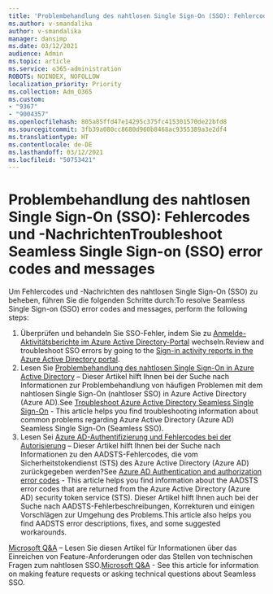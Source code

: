 ```yaml
---
title: 'Problembehandlung des nahtlosen Single Sign-On (SSO): Fehlercodes und -Nachrichten'
ms.author: v-smandalika
author: v-smandalika
manager: dansimp
ms.date: 03/12/2021
audience: Admin
ms.topic: article
ms.service: o365-administration
ROBOTS: NOINDEX, NOFOLLOW
localization_priority: Priority
ms.collection: Adm_O365
ms.custom:
- "9367"
- "9004357"
ms.openlocfilehash: 805a85ffd47e14295c375fc415301570de22bfd8
ms.sourcegitcommit: 3fb39a080cc8680d960b8468ac9355389a3e2df4
ms.translationtype: HT
ms.contentlocale: de-DE
ms.lasthandoff: 03/12/2021
ms.locfileid: "50753421"
---
```

# <a name="troubleshoot-seamless-single-sign-on-sso-error-codes-and-messages"></a><span data-ttu-id="f845b-102">Problembehandlung des nahtlosen Single Sign-On (SSO): Fehlercodes und -Nachrichten</span><span class="sxs-lookup"><span data-stu-id="f845b-102">Troubleshoot Seamless Single Sign-on (SSO) error codes and messages</span></span>

<span data-ttu-id="f845b-103">Um Fehlercodes und -Nachrichten des nahtlosen Single Sign-On (SSO) zu beheben, führen Sie die folgenden Schritte durch:</span><span class="sxs-lookup"><span data-stu-id="f845b-103">To resolve Seamless Single Sign-on (SSO) error codes and messages, perform the following steps:</span></span>

1. <span data-ttu-id="f845b-104">Überprüfen und behandeln Sie SSO-Fehler, indem Sie zu [Anmelde-Aktivitätsberichte im Azure Active Directory-Portal](https://docs.microsoft.com/azure/active-directory/reports-monitoring/concept-sign-ins) wechseln.</span><span class="sxs-lookup"><span data-stu-id="f845b-104">Review and troubleshoot SSO errors by going to the [Sign-in activity reports in the Azure Active Directory portal](https://docs.microsoft.com/azure/active-directory/reports-monitoring/concept-sign-ins).</span></span>
2. <span data-ttu-id="f845b-105">Lesen Sie [Problembehandlung des nahtlosen Single Sign-On in Azure Active Directory](https://docs.microsoft.com/azure/active-directory/hybrid/tshoot-connect-sso#sign-in-failure-reasons-in-the-azure-active-directory-admin-center-needs-a-premium-license) – Dieser Artikel hilft Ihnen bei der Suche nach Informationen zur Problembehandlung von häufigen Problemen mit dem nahtlosen Single Sign-On (nahtloser SSO) in Azure Active Directory (Azure AD).</span><span class="sxs-lookup"><span data-stu-id="f845b-105">See [Troubleshoot Azure Active Directory Seamless Single Sign-On](https://docs.microsoft.com/azure/active-directory/hybrid/tshoot-connect-sso#sign-in-failure-reasons-in-the-azure-active-directory-admin-center-needs-a-premium-license) - This article helps you find troubleshooting information about common problems regarding Azure Active Directory (Azure AD) Seamless Single Sign-On (Seamless SSO).</span></span>
3. <span data-ttu-id="f845b-106">Lesen Sei [Azure AD-Authentifizierung und Fehlercodes bei der Autorisierung](https://docs.microsoft.com/azure/active-directory/develop/reference-aadsts-error-codes#lookup-current-error-code-information) – Dieser Artikel hilft Ihnen bei der Suche nach Informationen zu den AADSTS-Fehlercodes, die vom Sicherheitstokendienst (STS) des Azure Active Directory (Azure AD) zurückgegeben werden?</span><span class="sxs-lookup"><span data-stu-id="f845b-106">See [Azure AD Authentication and authorization error codes](https://docs.microsoft.com/azure/active-directory/develop/reference-aadsts-error-codes#lookup-current-error-code-information) - This article helps you find information about the AADSTS error codes that are returned from the Azure Active Directory (Azure AD) security token service (STS).</span></span> <span data-ttu-id="f845b-107">Dieser Artikel hilft Ihnen auch bei der Suche nach AADSTS-Fehlerbeschreibungen, Korrekturen und einigen Vorschlägen zur Umgehung des Problems.</span><span class="sxs-lookup"><span data-stu-id="f845b-107">This article also helps you find AADSTS error descriptions, fixes, and some suggested workarounds.</span></span>

<span data-ttu-id="f845b-108">[Microsoft Q&A](https://docs.microsoft.com/answers/topics/azure-ad-single-sign-on.html) – Lesen Sie diesen Artikel für Informationen über das Einreichen von Feature-Anforderungen oder das Stellen von technischen Fragen zum nahtlosen SSO.</span><span class="sxs-lookup"><span data-stu-id="f845b-108">[Microsoft Q&A](https://docs.microsoft.com/answers/topics/azure-ad-single-sign-on.html) - See this article for information on making feature requests or asking technical questions about Seamless SSO.</span></span>

